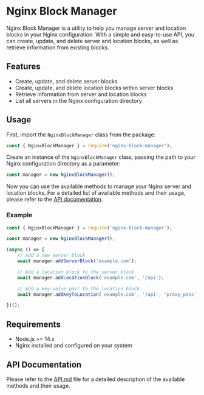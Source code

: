 # Nginx Block Manager

Nginx Block Manager is a utility to help you manage server and location blocks in your Nginx configuration. With a simple and easy-to-use API, you can create, update, and delete server and location blocks, as well as retrieve information from existing blocks.

## Features

- Create, update, and delete server blocks
- Create, update, and delete location blocks within server blocks
- Retrieve information from server and location blocks
- List all servers in the Nginx configuration directory

## Usage

First, import the `NginxBlockManager` class from the package:

```javascript
const { NginxBlockManager } = require('nginx-block-manager');
```

Create an instance of the `NginxBlockManager` class, passing the path to your Nginx configuration directory as a parameter:

```javascript
const manager = new NginxBlockManager();
```

Now you can use the available methods to manage your Nginx server and location blocks. For a detailed list of available methods and their usage, please refer to the [API documentation](API.md).

### Example

```javascript
const { NginxBlockManager } = require('nginx-block-manager');

const manager = new NginxBlockManager();

(async () => {
    // Add a new server block
    await manager.addServerBlock('example.com');

    // Add a location block to the server block
    await manager.addLocationBlock('example.com', '/api');

    // Add a key-value pair to the location block
    await manager.addKeyToLocation('example.com', '/api', 'proxy_pass', 'http://localhost:3000');

})();
```

## Requirements

- Node.js >= 14.x
- Nginx installed and configured on your system

## API Documentation

Please refer to the [API.md](API.md) file for a detailed description of the available methods and their usage.
